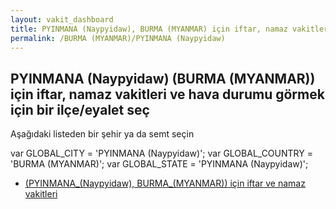 ```yaml
---
layout: vakit_dashboard
title: PYINMANA (Naypyidaw), BURMA (MYANMAR) için iftar, namaz vakitleri ve hava durumu - ilçe/eyalet seç
permalink: /BURMA (MYANMAR)/PYINMANA (Naypyidaw)
---
```


## PYINMANA (Naypyidaw) (BURMA (MYANMAR)) için iftar, namaz vakitleri ve hava durumu  görmek için bir ilçe/eyalet seç

Aşağıdaki listeden bir şehir ya da semt seçin



  var GLOBAL_CITY = 'PYINMANA (Naypyidaw)';
  var GLOBAL_COUNTRY = 'BURMA (MYANMAR)';
  var GLOBAL_STATE = 'PYINMANA (Naypyidaw)';
* [ (PYINMANA_(Naypyidaw), BURMA_(MYANMAR)) için iftar ve namaz vakitleri](/BURMA_(MYANMAR)/PYINMANA_(Naypyidaw)/)
</script>
<script type="text/javascript">